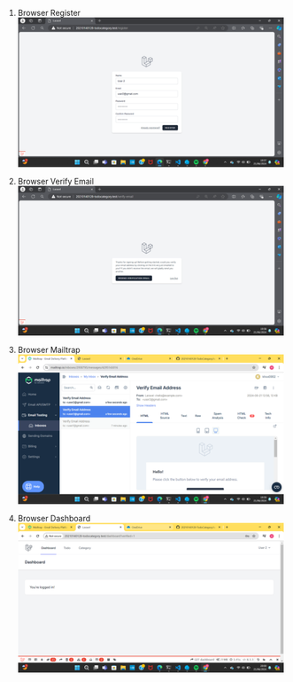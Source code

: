 1. Browser Register
   ![alt text](<Screenshot 2024-06-21 195755.png>)

2. Browser Verify Email
   ![alt text](<Screenshot 2024-06-21 195843.png>)

3. Browser Mailtrap
   ![alt text](<Screenshot 2024-06-21 195925.png>)

4. Browser Dashboard
   ![alt text](<Screenshot 2024-06-21 200005.png>)
